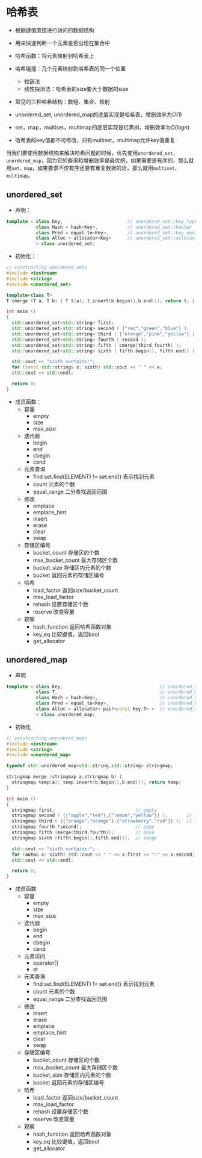 # 哈希表

- 根据键值直接进行访问的数据结构
- 用来快速判断一个元素是否出现在集合中
- 哈希函数：将元素映射到哈希表上
- 哈希碰撞：几个元素映射到哈希表的同一个位置
  - 拉链法
  - 线性探测法：哈希表的size要大于数据的size
- 常见的三种哈希结构：数组、集合、映射

- unordered_set, unordered_map的底层实现是哈希表，增删效率为$O(1)$
- set，map，multiset，multimap的底层实现是红黑树，增删效率为$O(logn)$
- 哈希表的key值都不可修改，只有multiset，multimap允许key值重复  

当我们要使用数据结构来解决哈希问题的时候，优先使用`unordered_set, unordered_map`，因为它的查询和增删效率是最优的，如果需要是有序的，那么就用`set，map`，如果要求不仅有序还要有重复数据的话，那么就用`multiset，multimap`。

## unordered_set

- 声明：
```C++
template < class Key,                        // unordered_set::key_type/value_type
           class Hash = hash<Key>,           // unordered_set::hasher
           class Pred = equal_to<Key>,       // unordered_set::key_equal
           class Alloc = allocator<Key>      // unordered_set::allocator_type
           > class unordered_set;
```
- 初始化：
```C++
// constructing unordered_sets
#include <iostream>
#include <string>
#include <unordered_set>

template<class T>
T cmerge (T a, T b) { T t(a); t.insert(b.begin(),b.end()); return t; }

int main ()
{
  std::unordered_set<std::string> first;                                // empty
  std::unordered_set<std::string> second ( {"red","green","blue"} );    // init list
  std::unordered_set<std::string> third ( {"orange","pink","yellow"} ); // init list
  std::unordered_set<std::string> fourth ( second );                    // copy
  std::unordered_set<std::string> fifth ( cmerge(third,fourth) );       // move
  std::unordered_set<std::string> sixth ( fifth.begin(), fifth.end() ); // range

  std::cout << "sixth contains:";
  for (const std::string& x: sixth) std::cout << " " << x;
  std::cout << std::endl;

  return 0;
}
```
- 成员函数：
  - 容量
    - empty
    - size
    - max_size
  - 迭代器
    - begin
    - end
    - cbegin
    - cend
  - 元素查询
    - find      set.find(ELEMENT) != set.end() 表示找到元素
    - count     元素的个数
    - equal_range 二分查找返回范围
  - 修改
    - emplace
    - emplace_hint
    - insert
    - erase
    - clear
    - swap
  - 存储区编号
    - bucket_count      存储区的个数
    - max_bucket_count  最大存储区个数
    - bucket_size       存储区内元素的个数
    - bucket        返回元素的存储区编号
  - 哈希
    - load_factor       返回size/bucket_count
    - max_load_factor
    - rehash        设置存储区个数
    - reserve       改变容量
  - 观察        
    - hash_function     返回哈希函数对象
    - key_eq            比较键值，返回bool
    - get_allocator
  

## unordered_map

- 声明
```C++
template < class Key,                                    // unordered_map::key_type
           class T,                                      // unordered_map::mapped_type
           class Hash = hash<Key>,                       // unordered_map::hasher
           class Pred = equal_to<Key>,                   // unordered_map::key_equal
           class Alloc = allocator< pair<const Key,T> >  // unordered_map::allocator_type
           > class unordered_map;
```

- 初始化
```C++
// constructing unordered_maps
#include <iostream>
#include <string>
#include <unordered_map>

typedef std::unordered_map<std::string,std::string> stringmap;

stringmap merge (stringmap a,stringmap b) {
  stringmap temp(a); temp.insert(b.begin(),b.end()); return temp;
}

int main ()
{
  stringmap first;                              // empty
  stringmap second ( {{"apple","red"},{"lemon","yellow"}} );       // init list
  stringmap third ( {{"orange","orange"},{"strawberry","red"}} );  // init list
  stringmap fourth (second);                    // copy
  stringmap fifth (merge(third,fourth));        // move
  stringmap sixth (fifth.begin(),fifth.end());  // range

  std::cout << "sixth contains:";
  for (auto& x: sixth) std::cout << " " << x.first << ":" << x.second;
  std::cout << std::endl;

  return 0;
}
```

- 成员函数
  - 容量
    - empty
    - size
    - max_size
  - 迭代器
    - begin
    - end
    - cbegin
    - cend
  - 元素访问
    - operator[]
    - at
  - 元素查询
    - find      set.find(ELEMENT) != set.end() 表示找到元素
    - count     元素的个数
    - equal_range 二分查找返回范围
  - 修改
    - insert
    - erase
    - emplace
    - emplace_hint
    - clear
    - swap
  - 存储区编号
    - bucket_count      存储区的个数
    - max_bucket_count  最大存储区个数
    - bucket_size       存储区内元素的个数
    - bucket        返回元素的存储区编号
  - 哈希
    - load_factor       返回size/bucket_count
    - max_load_factor
    - rehash        设置存储区个数
    - reserve       改变容量
  - 观察        
    - hash_function     返回哈希函数对象
    - key_eq            比较键值，返回bool
    - get_allocator 